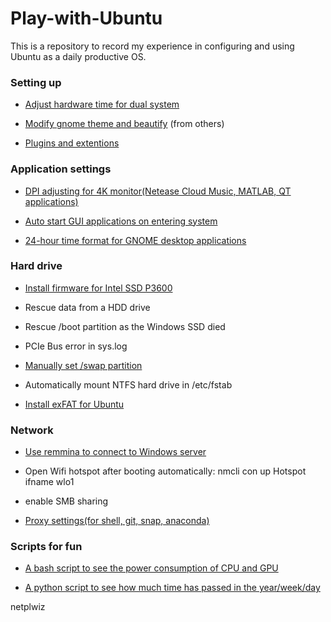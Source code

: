 # Play-with-Ubuntu

This is a repository to record my experience in configuring and using Ubuntu as a daily productive OS.

### Setting up

- [Adjust hardware time for dual system](https://github.com/bill-ginger/Play-with-Ubuntu/blob/master/Setting-up/Hardware-time.md)

- [Modify gnome theme and beautify](https://www.cnblogs.com/feipeng8848/p/8970556.html) (from others)

- [Plugins and extentions](https://github.com/bill-ginger/Play-with-Ubuntu/blob/master/Setting-up/GNOME/GNOME-shell-extensions.md)

### Application settings

- [DPI adjusting for 4K monitor(Netease Cloud Music, MATLAB, QT applications)](https://github.com/bill-ginger/Play-with-Ubuntu/blob/master/Appilications/DPI-adjusting-for-4K-monitor.md)

- [Auto start GUI applications on entering system](https://github.com/bill-ginger/Play-with-Ubuntu/blob/master/Appilications/Auto-start-GUI-applications-on-entering-system.md)

- [24-hour time format for GNOME desktop applications](https://github.com/bill-ginger/Play-with-Ubuntu/blob/master/Appilications/thunderbird-date-format.md)

### Hard drive

- [Install firmware for Intel SSD P3600](https://github.com/bill-ginger/Play-with-Ubuntu/blob/master/Hard-Drive/Intel-SSD-firmware/Install-driver-for-P3600.md)

- Rescue data from a HDD drive

- Rescue /boot partition as the Windows SSD died

- PCIe Bus error in sys.log

- [Manually set /swap partition](https://github.com/bill-ginger/Play-with-Ubuntu/blob/master/Hard-Drive/Manually-set-swap-partition.md)

- Automatically mount NTFS hard drive in /etc/fstab

- [Install exFAT for Ubuntu](https://github.com/bill-ginger/Play-with-Ubuntu/blob/master/Hard-Drive/exfat.md)

### Network

- [Use remmina to connect to Windows server](https://github.com/bill-ginger/Play-with-Ubuntu/blob/master/Network/remmina/Remmina-connecting-Winserver-issue.md)

- Open Wifi hotspot after booting automatically: nmcli con up Hotspot ifname wlo1

- enable SMB sharing

- [Proxy settings(for shell, git, snap, anaconda)](https://github.com/bill-ginger/Play-with-Ubuntu/blob/master/Network/proxy-settings.md)

### Scripts for fun

- [A bash script to see the power consumption of CPU and GPU](https://github.com/bill-ginger/Play-with-Ubuntu/blob/master/read-core-power/read-core-power.md)

- [A python script to see how much time has passed in the year/week/day](https://github.com/bill-ginger/Play-with-Ubuntu/blob/master/howlong.py)


netplwiz
